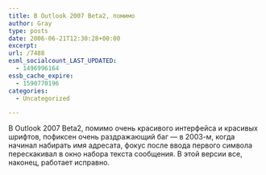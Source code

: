 ```yaml
---
title: В Outlook 2007 Beta2, помимо
author: Gray
type: posts
date: 2006-06-21T12:30:28+00:00
excerpt:
url: /7488
esml_socialcount_LAST_UPDATED:
  - 1496996164
essb_cache_expire:
  - 1590770196
categories:
  - Uncategorized

---
```








В Outlook 2007 Beta2, помимо очень красивого интерфейса и красивых шрифтов, пофиксен очень раздражающий баг &#8212; в 2003-м, когда начинал набирать имя адресата, фокус после ввода первого символа перескакивал в окно набора текста сообщения. В этой версии все, наконец, работает исправно.